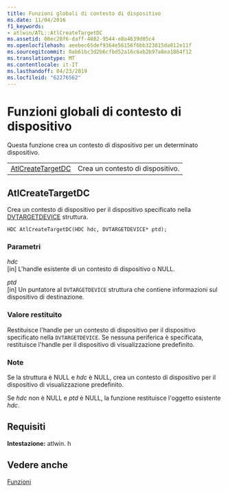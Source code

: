```yaml
---
title: Funzioni globali di contesto di dispositivo
ms.date: 11/04/2016
f1_keywords:
- atlwin/ATL::AtlCreateTargetDC
ms.assetid: 08ec28f6-daff-4882-9544-e8a4639d05c4
ms.openlocfilehash: aeebec65def9364e56156f6bb323815da012e11f
ms.sourcegitcommit: 0ab61bc3d2b6cfbd52a16c6ab2b97a8ea1864f12
ms.translationtype: MT
ms.contentlocale: it-IT
ms.lasthandoff: 04/23/2019
ms.locfileid: "62276562"
---
```

# <a name="device-context-global-functions"></a>Funzioni globali di contesto di dispositivo

Questa funzione crea un contesto di dispositivo per un determinato dispositivo.

|||
|-|-|
|[AtlCreateTargetDC](#atlcreatetargetdc)|Crea un contesto di dispositivo.|

##  <a name="atlcreatetargetdc"></a>  AtlCreateTargetDC

Crea un contesto di dispositivo per il dispositivo specificato nella [DVTARGETDEVICE](/windows/desktop/api/objidl/ns-objidl-tagdvtargetdevice) struttura.

```
HDC AtlCreateTargetDC(HDC hdc, DVTARGETDEVICE* ptd);
```

### <a name="parameters"></a>Parametri

*hdc*<br/>
[in] L'handle esistente di un contesto di dispositivo o NULL.

*ptd*<br/>
[in] Un puntatore al `DVTARGETDEVICE` struttura che contiene informazioni sul dispositivo di destinazione.

### <a name="return-value"></a>Valore restituito

Restituisce l'handle per un contesto di dispositivo per il dispositivo specificato nella `DVTARGETDEVICE`. Se nessuna periferica è specificata, restituisce l'handle per il dispositivo di visualizzazione predefinito.

### <a name="remarks"></a>Note

Se la struttura è NULL e *hdc* è NULL, crea un contesto di dispositivo per il dispositivo di visualizzazione predefinito.

Se *hdc* non è NULL e *ptd* è NULL, la funzione restituisce l'oggetto esistente *hdc*.

## <a name="requirements"></a>Requisiti

**Intestazione:** atlwin. h

## <a name="see-also"></a>Vedere anche

[Funzioni](../../atl/reference/atl-functions.md)
